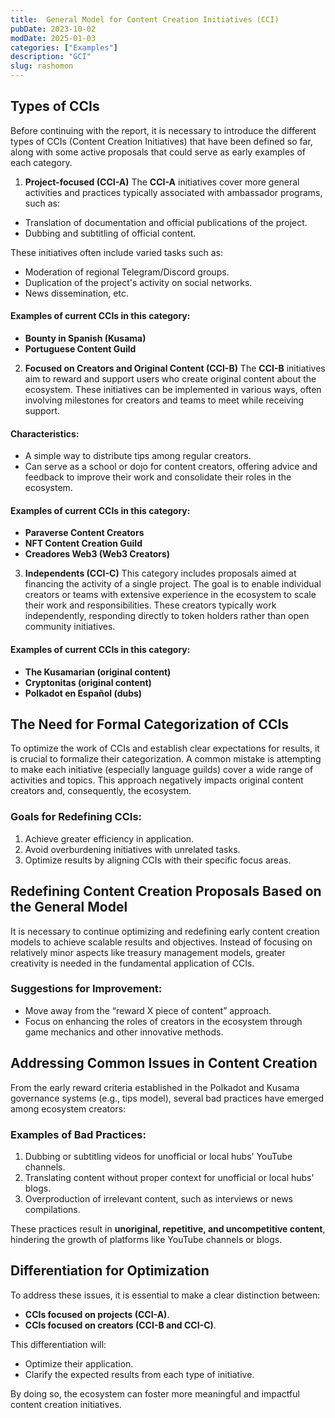 ```yaml
---
title:  General Model for Content Creation Initiatives (CCI)
pubDate: 2023-10-02
modDate: 2025-01-03
categories: ["Examples"]
description: "GCI"
slug: rashomon
---
```


## Types of CCIs
Before continuing with the report, it is necessary to introduce the different types of CCIs (Content Creation Initiatives) that have been defined so far, along with some active proposals that could serve as early examples of each category.

1. **Project-focused (CCI-A)**
The **CCI-A** initiatives cover more general activities and practices typically associated with ambassador programs, such as:
- Translation of documentation and official publications of the project.
- Dubbing and subtitling of official content.

These initiatives often include varied tasks such as:
- Moderation of regional Telegram/Discord groups.
- Duplication of the project's activity on social networks.
- News dissemination, etc.

#### Examples of current CCIs in this category:
- **Bounty in Spanish (Kusama)**
- **Portuguese Content Guild**

2. **Focused on Creators and Original Content (CCI-B)**
The **CCI-B** initiatives aim to reward and support users who create original content about the ecosystem. These initiatives can be implemented in various ways, often involving milestones for creators and teams to meet while receiving support.

#### Characteristics:
- A simple way to distribute tips among regular creators.
- Can serve as a school or dojo for content creators, offering advice and feedback to improve their work and consolidate their roles in the ecosystem.

#### Examples of current CCIs in this category:
- **Paraverse Content Creators**
- **NFT Content Creation Guild**
- **Creadores Web3 (Web3 Creators)**

3. **Independents (CCI-C)**
This category includes proposals aimed at financing the activity of a single project. The goal is to enable individual creators or teams with extensive experience in the ecosystem to scale their work and responsibilities. These creators typically work independently, responding directly to token holders rather than open community initiatives.

#### Examples of current CCIs in this category:
- **The Kusamarian (original content)**
- **Cryptonitas (original content)**
- **Polkadot en Español (dubs)**

## The Need for Formal Categorization of CCIs
To optimize the work of CCIs and establish clear expectations for results, it is crucial to formalize their categorization. A common mistake is attempting to make each initiative (especially language guilds) cover a wide range of activities and topics. This approach negatively impacts original content creators and, consequently, the ecosystem. 

### Goals for Redefining CCIs:
1. Achieve greater efficiency in application.
2. Avoid overburdening initiatives with unrelated tasks.
3. Optimize results by aligning CCIs with their specific focus areas.

## Redefining Content Creation Proposals Based on the General Model
It is necessary to continue optimizing and redefining early content creation models to achieve scalable results and objectives. Instead of focusing on relatively minor aspects like treasury management models, greater creativity is needed in the fundamental application of CCIs.

### Suggestions for Improvement:
- Move away from the “reward X piece of content” approach.
- Focus on enhancing the roles of creators in the ecosystem through game mechanics and other innovative methods.

## Addressing Common Issues in Content Creation
From the early reward criteria established in the Polkadot and Kusama governance systems (e.g., tips model), several bad practices have emerged among ecosystem creators:

### Examples of Bad Practices:
1. Dubbing or subtitling videos for unofficial or local hubs' YouTube channels.
2. Translating content without proper context for unofficial or local hubs' blogs.
3. Overproduction of irrelevant content, such as interviews or news compilations.

These practices result in **unoriginal, repetitive, and uncompetitive content**, hindering the growth of platforms like YouTube channels or blogs.

## Differentiation for Optimization
To address these issues, it is essential to make a clear distinction between:
- **CCIs focused on projects (CCI-A)**.
- **CCIs focused on creators (CCI-B and CCI-C)**.

This differentiation will:
- Optimize their application.
- Clarify the expected results from each type of initiative.

By doing so, the ecosystem can foster more meaningful and impactful content creation initiatives.
